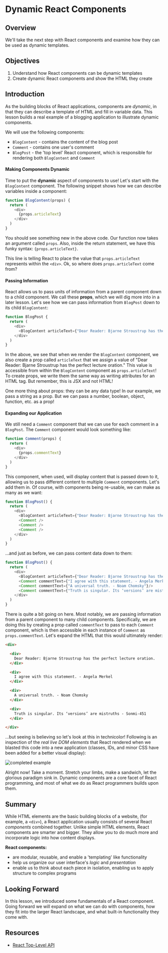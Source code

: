 # Dynamic React Components


## Overview

We'll take the next step with React components and examine how they can be used
as dynamic templates.


## Objectives

1. Understand how React components can be dynamic templates
2. Create dynamic React components and show the HTML they create


## Introduction

As the building blocks of React applications, components are _dynamic_, in that
they can describe a template of HTML and fill in variable data. This lesson
builds a real example of a blogging application to illustrate dynamic
components.

We will use the following components:
  - `BlogContent` - contains the content of the blog post
  - `Comment` - contains one user's comment
  - `BlogPost` - the 'top level' React component, which is responsible for rendering both
`BlogContent` and `Comment`


#### Making Components Dynamic

Time to put the **dynamic** aspect of components to use! Let's start with the
`BlogContent` component. The following snippet shows how we can describe
variables inside a component:

```javascript
function BlogContent(props) {
  return (
    <div>
      {props.articleText}
    </div>  
  )
}
```

You should see something new in the above code. Our function now
takes an argument called `props`. Also, inside the return
statement, we have this funky syntax: `{props.articleText}`. 

This line is telling React to place the value that `props.articleText`
represents within the `<div>`. Ok, so where does `props.articleText` come
from?


#### Passing Information

React allows us to pass units of information from a parent component down to a
child component. We call these **props**, which we will dig more into in a later lesson.
Let's see how we can pass information from `BlogPost` down to its child
`BlogContent`:

```javascript
function BlogPost {
  return (
    <div>
      <BlogContent articleText={"Dear Reader: Bjarne Stroustrup has the perfect lecture oration."}/>
    </div>
  )
}
```
 
In the above, we see that when we render the `BlogContent` component, we also create a prop called `articleText` that we assign a value of "Dear Reader: Bjarne Stroustrup has the perfect lecture oration." This value is accessible from within the `BlogContent` component as `props.articleText`! To create props, we write them the same way as writing attributes for an HTML tag. But remember, this is JSX and not HTML! 

One more thing about props: they can be any data type! In our example, we pass a string as a prop. But we can pass a number, boolean, object, function, etc. as a prop! 

#### Expanding our Application

We still need a `Comment` component that we can use for each comment in a
`BlogPost`. The `Comment` component would look something like:

```javascript
function Comment(props) {
  return (
    <div>
      {props.commentText}
    </div>
  )
}
```

This component, when used, will display content that is passed down to it,
allowing us to pass different content to multiple `Comment` components.  Let's
add them in. Of course, with components being re-usable, we can make as many as
we want:

```javascript
function BlogPost() {
  return (
    <div>
      <BlogContent articleText={"Dear Reader: Bjarne Stroustrup has the perfect lecture oration."}/>
      <Comment />
      <Comment />
      <Comment />
    </div>
  )
}
```

...and just as before, we can pass content data down to them:


```javascript
function BlogPost() {
  return (
    <div>
      <BlogContent articleText={"Dear Reader: Bjarne Stroustrup has the perfect lecture oration."}/>
      <Comment commentText={"I agree with this statement. - Angela Merkel"}/>
      <Comment commentText={"A universal truth. - Noam Chomsky"}/>
      <Comment commentText={"Truth is singular. Its ‘versions’ are mistruths. - Sonmi-451"}/>
    </div>
  )
}
```

There is quite a bit going on here. Most notably, we are passing information
from a parent component to many child components. Specifically, we are doing this 
by creating a prop called `commentText` to pass to each `Comment` component, 
which is then accessible in each instance of `Comment` as `props.commentText`. 
Let's expand the HTML that this would ultimately render:

```html
<div>

  <div>
    Dear Reader: Bjarne Stroustrup has the perfect lecture oration.
  </div>

  <div>
    I agree with this statement. - Angela Merkel
  </div>

  <div>
    A universal truth. - Noam Chomsky
  </div>

  <div>
    Truth is singular. Its ‘versions’ are mistruths - Sonmi-451
  </div>

</div>
```

...but seeing is believing so let's look at this in technicolor! Following is an
inspection of the _real live DOM elements_ that React rendered when we
blasted this code into a new application (classes, IDs, and minor CSS have been
added for a better visual display):

<img src="https://curriculum-content.s3.amazonaws.com/react/completed-example-dynamic-components.gif" alt="completed example" />


Alright now! Take a moment. Stretch your limbs, make a sandwich, let the
glorious paradigm sink in. Dynamic components are a core facet of React
programming, and most of what we do as React programmers builds upon them.


## Summary

While HTML elements are the basic building blocks of a website, (for
example, a `<div>`), a React application usually consists of several React
_components_ combined together. Unlike simple HTML elements, React components
are smarter and bigger. They allow you to do much more and incorporate logic
into how content displays.

**React components:**
  - are modular, reusable, and enable a 'templating' like functionality
  - help us organize our user interface's _logic_ and _presentation_
  - enable us to think about each piece in isolation, enabling us to apply structure to complex programs


## Looking Forward

In this lesson, we introduced some fundamentals of a React component. Going
forward we will expand on what we can do with components, how they fit into the
larger React landscape, and what built-in functionality they come with.

## Resources
- [React Top-Level API](https://reactjs.org/docs/react-api.html)

[react-component]: https://reactjs.org/docs/components-and-props.html
[bjarne-stroustrup]: https://www.youtube.com/watch?v=JBjjnqG0BP8
